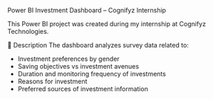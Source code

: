  Power BI Investment Dashboard – Cognifyz Internship

This Power BI project was created during my internship at Cognifyz Technologies.

 📌 Description
The dashboard analyzes survey data related to:
- Investment preferences by gender
- Saving objectives vs investment avenues
- Duration and monitoring frequency of investments
- Reasons for investment
- Preferred sources of investment information


